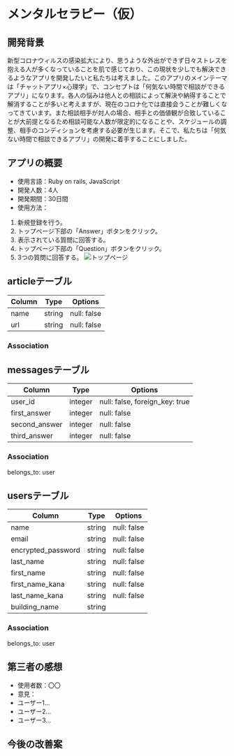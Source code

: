 # メンタルセラピー（仮）


## 開発背景

新型コロナウィルスの感染拡大により、思うような外出ができず日々ストレスを抱える人が多くなっていることを肌で感じており、この現状を少しでも解決できるようなアプリを開発したいと私たちは考えました。このアプリのメインテーマは「チャットアプリ×心理学」で、コンセプトは「何気ない時間で相談ができるアプリ」になります。各人の悩みは他人との相談によって解決や納得することで解消することが多いと考えますが、現在のコロナ化では直接会うことが難しくなってきています。また相談相手が対人の場合、相手との価値観が合致していることが大前提となるため相談可能な人数が限定的になることや、スケジュールの調整、相手のコンディションを考慮する必要が生じます。そこで、私たちは「何気ない時間で相談できるアプリ」の開発に着手することにしました。

## アプリの概要
- 使用言語：Ruby on rails, JavaScript 
- 開発人数：4人
- 開発期間：30日間
- 使用方法：
1. 新規登録を行う。
2. トップページ下部の「Answer」ボタンをクリック。
3. 表示されている質問に回答する。
4. トップページ下部の「Question」ボタンをクリック。
5. 3つの質問に回答する。
![トップページ](https://gyazo.com/b92f58e4d57ef23beb1aaddb19325348)


## articleテーブル
|Column|Type|Options|
|------|----|-------|
|name|string|null: false|
|url|string|null: false|
### Association

## messagesテーブル
|Column|Type|Options|
|------|----|-------|
|user_id|integer|null: false, foreign_key: true|
|first_answer|integer|null: false|
|second_answer|integer|null: false|
|third_answer|integer|null: false|
### Association
belongs_to: user

## usersテーブル
|Column|Type|Options|
|------|----|-------|
|name|string|null: false|
|email|string|null: false|
|encrypted_password|string|null: false|
|last_name|string|null: false|
|first_name|string|null: false|
|first_name_kana|string|null: false|
|last_name_kana|string|null: false|
|building_name|string||
### Association
belongs_to: user

## 第三者の感想
- 使用者数：〇〇
- 意見：
- ユーザー1…
- ユーザー2…
- ユーザー3…

## 今後の改善案




